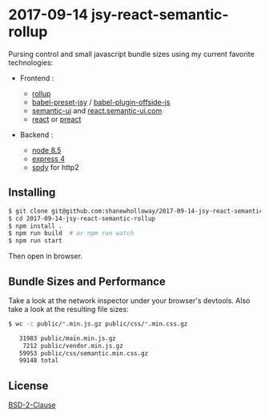 # 2017-09-14 jsy-react-semantic-rollup

Pursing control and small javascript bundle sizes using
my current favorite technologies:

  - Frontend :
    - [rollup](https://rollupjs.org)
    - [babel-preset-jsy](https://github.com/shanewholloway/babel-preset-jsy) / [babel-plugin-offside-js](https://github.com/shanewholloway/babel-plugin-offside-js)
    - [semantic-ui](https://semantic-ui.com) and [react.semantic-ui.com](https://react.semantic-ui.com)
    - [react](https://facebook.github.io/react) or [preact](https://preactjs.com)

  - Backend :
    - [node 8.5](https://nodejs.org)
    - [express 4](http://expressjs.com)
    - [spdy](https://github.com/spdy-http2/node-spdy) for http2

## Installing

```bash
$ git clone git@github.com:shanewholloway/2017-09-14-jsy-react-semantic-rollup.git
$ cd 2017-09-14-jsy-react-semantic-rollup
$ npm install .
$ npm run build  # or npm run watch
$ npm run start
```

Then open in browser.


## Bundle Sizes and Performance

Take a look at the network inspector under your browser's devtools. Also take a look at the resulting file sizes: 

```bash
$ wc -c public/*.min.js.gz public/css/*.min.css.gz

   31983 public/main.min.js.gz
    7212 public/vendor.min.js.gz
   59953 public/css/semantic.min.css.gz
   99148 total
```

## License

[BSD-2-Clause](LICENSE)

